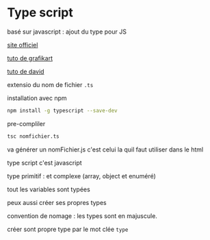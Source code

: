 # Type script

basé sur javascript : ajout du type pour JS

[site officiel](https://www.typescriptlang.org/)

[tuto de grafikart](https://grafikart.fr/tutoriels/typescript-781)

[tuto de david](https://github.com/Djeg/tuto-react-typescript)

extensio du nom de fichier `.ts`

installation avec npm

```bash
npm install -g typescript --save-dev
```

pre-compliler

```bash
tsc nomfichier.ts
```

va générer un nomFichier.js c'est celui la quil faut utiliser dans le html

type script c'est javascript

type primitif :
et complexe (array, object et enuméré)

tout les variables sont typées

peux aussi créer ses propres types

convention de nomage : les types sont en majuscule.

créer sont propre type par le mot clée `type`

